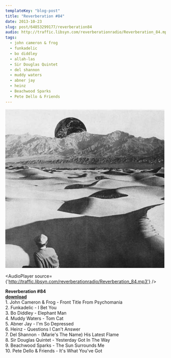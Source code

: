 ```yaml
---
templateKey: "blog-post"
title: "Reverberation #84"
date: 2013-10-23
slug: post/64853299177/reverberation84
audio: http://traffic.libsyn.com/reverberationradio/Reverberation_84.mp3
tags:
  - john cameron & frog
  - funkadelic
  - bo diddley
  - allah-las
  - Sir Douglas Quintet
  - del shannon
  - muddy waters
  - abner jay
  - heinz
  - Beachwood Sparks
  - Pete Dello & Friends
---
```


![Reverberation #84](../images/682be839e09aa650eb91bd5a11f41f55e71228931127d209277c5b498e2d5035.jpg)

<AudioPlayer source={'http://traffic.libsyn.com/reverberationradio/Reverberation_84.mp3'} />

<p><strong>Reverberation #84</strong><br /><strong><a href="http://traffic.libsyn.com/reverberationradio/Reverberation_84.mp3" title="download">download</a></strong><br />1. John Cameron &amp; Frog - Front Title From Psychomania<br />2. Funkadelic - I Bet You<br />3. Bo Diddley - Elephant Man<br />4. Muddy Waters - Tom Cat<br />5. Abner Jay - I'm So Depressed<br />6. Heinz - Questions I Can't Answer<br />7. Del Shannon - (Marie's The Name) His Latest Flame<br />8. Sir Douglas Quintet - Yesterday Got In The Way<br />9. Beachwood Sparks - The Sun Surrounds Me<br />10. Pete Dello &amp; Friends - It's What You've Got</p>
